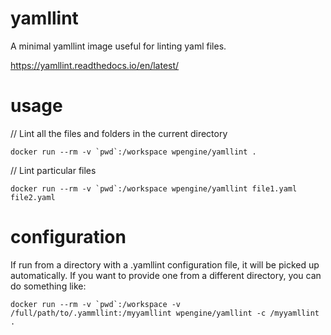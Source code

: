 yamllint
========

A minimal yamllint image useful for linting yaml files.

https://yamllint.readthedocs.io/en/latest/

usage
=====

// Lint all the files and folders in the current directory
```
docker run --rm -v `pwd`:/workspace wpengine/yamllint .
```

// Lint  particular files
```
docker run --rm -v `pwd`:/workspace wpengine/yamllint file1.yaml file2.yaml
```

configuration
=============
If run from a directory with a .yamllint configuration file, it will be picked up automatically. If you want to provide
one from a different directory, you can do something like:

```
docker run --rm -v `pwd`:/workspace -v /full/path/to/.yammllint:/myyamllint wpengine/yamllint -c /myyamllint .
```
